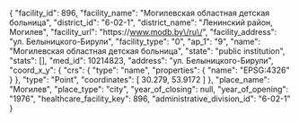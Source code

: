 {
    "facility_id": 896,
    "facility_name": "Могилевская областная детская больница",
    "district_id": "6-02-1",
    "district_name": "Ленинский район, Могилев",
    "facility_url": "https:\/\/www.modb.by\/ru\/",
    "facility_address": "ул. Белыницкого-Бирули",
    "facility_type": "0",
    "ap_1": "9",
    "name": "Могилевская областная детская больница",
    "state": "public institution",
    "stats": [],
    "med_id": 10214823,
    "address": "ул. Белыницкого-Бирули",
    "coord_x_y": {
        "crs": {
            "type": "name",
            "properties": {
                "name": "EPSG:4326"
            }
        },
        "type": "Point",
        "coordinates": [
            30.279,
            53.9172
        ]
    },
    "place_name": "Могилев",
    "place_type": "city",
    "year_of_closing": null,
    "year_of_opening": "1976",
    "healthcare_facility_key": 896,
    "administrative_division_id": "6-02-1"
}